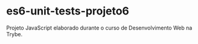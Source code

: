 # es6-unit-tests-projeto6
Projeto JavaScript elaborado durante o curso de Desenvolvimento Web na Trybe.
